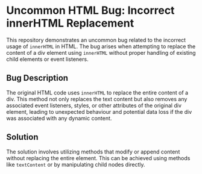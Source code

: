 # Uncommon HTML Bug: Incorrect innerHTML Replacement

This repository demonstrates an uncommon bug related to the incorrect usage of `innerHTML` in HTML. The bug arises when attempting to replace the content of a div element using `innerHTML` without proper handling of existing child elements or event listeners.

## Bug Description
The original HTML code uses `innerHTML` to replace the entire content of a div. This method not only replaces the text content but also removes any associated event listeners, styles, or other attributes of the original div element, leading to unexpected behaviour and potential data loss if the div was associated with any dynamic content.

## Solution
The solution involves utilizing methods that modify or append content without replacing the entire element. This can be achieved using methods like `textContent` or by manipulating child nodes directly.
